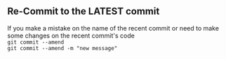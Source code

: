 ## Re-Commit to the LATEST commit 
If you make a mistake on the name of the recent commit or need to make some changes on the recent commit's code  
`git commit --amend`   
`git commit --amend -m "new message"`

